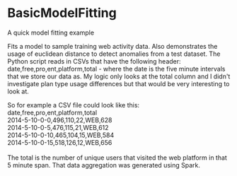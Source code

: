 BasicModelFitting
=================

A quick model fitting example

Fits a model to sample training web activity data. Also demonstrates the usage of euclidean distance to detect anomalies from a test dataset. 
The Python script reads in CSVs that have the following header: date,free,pro,ent,platform,total - where the date is the five minute intervals that we store our data as. My logic only looks at the total column and I didn't investigate plan type usage differences but that would be very interesting to look at. <br>

So for example a CSV file could look like this:<br>
date,free,pro,ent,platform,total<br>
2014-5-10-0-0,496,110,22,WEB,628<br>
2014-5-10-0-5,476,115,21,WEB,612<br>
2014-5-10-0-10,465,104,15,WEB,584<br>
2014-5-10-0-15,518,126,12,WEB,656<br>
<br>
The total is the number of unique users that visited the web platform in that 5 minute span. That data aggregation was generated using Spark. 
